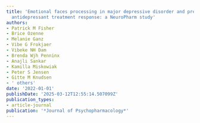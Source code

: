 ```yaml
---
title: 'Emotional faces processing in major depressive disorder and prediction of
  antidepressant treatment response: a NeuroPharm study'
authors:
- Patrick M Fisher
- Brice Ozenne
- Melanie Ganz
- Vibe G Frokjaer
- Vibeke NH Dam
- Brenda Wjh Penninx
- Anajli Sankar
- Kamilla Miskowiak
- Peter S Jensen
- Gitte M Knudsen
- ' others'
date: '2022-01-01'
publishDate: '2025-03-12T12:55:14.507099Z'
publication_types:
- article-journal
publication: '*Journal of Psychopharmacology*'
---
```


